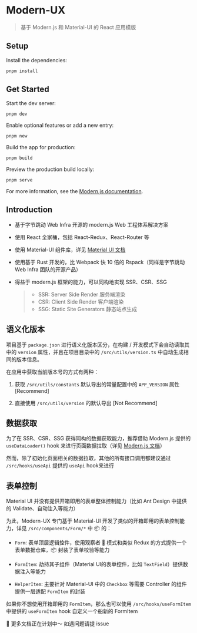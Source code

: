 # Modern-UX

> 基于 Modern.js 和 Material-UI 的 React 应用模版

## Setup

Install the dependencies:

```bash
pnpm install
```

## Get Started

Start the dev server:

```bash
pnpm dev
```

Enable optional features or add a new entry:

```bash
pnpm new
```

Build the app for production:

```bash
pnpm build
```

Preview the production build locally:

```bash
pnpm serve
```

For more information, see the [Modern.js documentation](https://modernjs.dev/en).

## Introduction

- 基于字节跳动 Web Infra 开源的 modern.js Web 工程体系解决方案

- 使用 React 全家桶，包括 React-Redux、React-Router 等

- 使用 Material-UI 组件库，详见 [Material UI 文档](https://mui.com/material-ui/all-components/)

- 使用基于 Rust 开发的，比 Webpack 快 10 倍的 Rspack（同样是字节跳动 Web Infra 团队的开源产品）

- 得益于 modern.js 框架的能力，可以同构地实现 SSR、CSR、SSG

  > - SSR: Server Side Render 服务端渲染
  > - CSR: Client Side Render 客户端渲染
  > - SSG: Static Site Generators 静态站点生成

## 语义化版本

项目基于 `package.json` 进行语义化版本区分，在构建 / 开发模式下会自动读取其中的 `version` 属性，并且在项目目录中的 `/src/utils/version.ts` 中自动生成相同的版本信息。

在应用中获取当前版本号的方式有两种：

1. 获取 `/src/utils/constants` 默认导出的常量配置中的 `APP_VERSION` 属性 [Recommend]

2. 直接使用 `/src/utils/version` 的默认导出 [Not Recommend]

## 数据获取

为了在 SSR、CSR、SSG 获得同构的数据获取能力，推荐借助 Modern.js 提供的 `useDataLoader()` hook 来进行页面数据拉取（详见 [Modern.js 文档](https://modernjs.dev/)）

然而，除了初始化页面相关的数据拉取，其他的所有接口调用都建议通过 `/src/hooks/useApi` 提供的 `useApi` hook来进行

## 表单控制

Material UI 并没有提供开箱即用的表单整体控制能力（比如 Ant Design 中提供的 Validate、自动注入等能力）

为此，Modern-UX 专门基于 Material-UI 开发了类似的开箱即用的表单控制能力，详见 `/src/components/Form/*` 中 📦 的：

- `Form`: 表单顶层逻辑控件，使用观察者 👀 模式和类似 Redux 的方式提供一个表单数据仓库，📦 封装了表单校验等能力

- `FormItem`: 劫持其子组件（Material UI的表单控件，比如 `TextField`）提供数据注入等能力

- `HelperItem`: 主要针对 Material-UI 中的 `Checkbox` 等需要 Controller 的组件提供一层适配 `FormItem` 的封装

如果你不想使用开箱即用的 `FormItem`，那么也可以使用 `/src/hooks/useFormItem` 中提供的 `useFormItem` hook 自定义一个船新的 FormItem


🌟 更多文档正在计划中～ 如遇问题请提 issue
